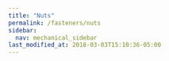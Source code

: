 ```yaml
---
title: "Nuts"
permalink: /fasteners/nuts
sidebar:
  nav: mechanical_sidebar
last_modified_at: 2018-03-03T15:10:36-05:00
---
```

